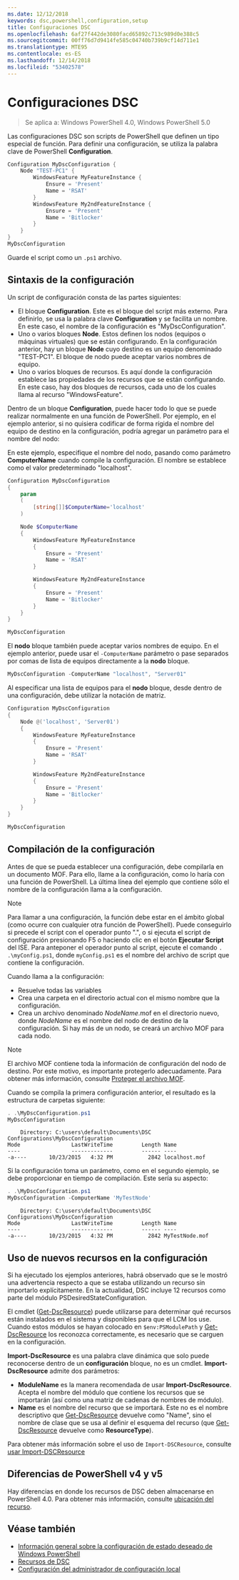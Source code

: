 ```yaml
---
ms.date: 12/12/2018
keywords: dsc,powershell,configuration,setup
title: Configuraciones DSC
ms.openlocfilehash: 6af27f442de3080facd65892c713c989d0e388c5
ms.sourcegitcommit: 00ff76d7d9414fe585c04740b739b9cf14d711e1
ms.translationtype: MTE95
ms.contentlocale: es-ES
ms.lasthandoff: 12/14/2018
ms.locfileid: "53402578"
---
```

# <a name="dsc-configurations"></a>Configuraciones DSC

> Se aplica a: Windows PowerShell 4.0, Windows PowerShell 5.0

Las configuraciones DSC son scripts de PowerShell que definen un tipo especial de función.
Para definir una configuración, se utiliza la palabra clave de PowerShell **Configuration**.

```powershell
Configuration MyDscConfiguration {
    Node "TEST-PC1" {
        WindowsFeature MyFeatureInstance {
            Ensure = 'Present'
            Name = 'RSAT'
        }
        WindowsFeature My2ndFeatureInstance {
            Ensure = 'Present'
            Name = 'Bitlocker'
        }
    }
}
MyDscConfiguration
```

Guarde el script como un `.ps1` archivo.

## <a name="configuration-syntax"></a>Sintaxis de la configuración

Un script de configuración consta de las partes siguientes:

- El bloque **Configuration**. Este es el bloque del script más externo. Para definirlo, se usa la palabra clave **Configuration** y se facilita un nombre. En este caso, el nombre de la configuración es "MyDscConfiguration".
- Uno o varios bloques **Node**. Estos definen los nodos (equipos o máquinas virtuales) que se están configurando. En la configuración anterior, hay un bloque **Node** cuyo destino es un equipo denominado "TEST-PC1". El bloque de nodo puede aceptar varios nombres de equipo.
- Uno o varios bloques de recursos. Es aquí donde la configuración establece las propiedades de los recursos que se están configurando. En este caso, hay dos bloques de recursos, cada uno de los cuales llama al recurso "WindowsFeature".

Dentro de un bloque **Configuration**, puede hacer todo lo que se puede realizar normalmente en una función de PowerShell. Por ejemplo, en el ejemplo anterior, si no quisiera codificar de forma rígida el nombre del equipo de destino en la configuración, podría agregar un parámetro para el nombre del nodo:

En este ejemplo, especifique el nombre del nodo, pasando como parámetro **ComputerName** cuando compile la configuración. El nombre se establece como el valor predeterminado "localhost".

```powershell
Configuration MyDscConfiguration
{
    param
    (
        [string[]]$ComputerName='localhost'
    )

    Node $ComputerName
    {
        WindowsFeature MyFeatureInstance
        {
            Ensure = 'Present'
            Name = 'RSAT'
        }

        WindowsFeature My2ndFeatureInstance
        {
            Ensure = 'Present'
            Name = 'Bitlocker'
        }
    }
}

MyDscConfiguration
```

El **nodo** bloque también puede aceptar varios nombres de equipo. En el ejemplo anterior, puede usar el `-ComputerName` parámetro o pase separados por comas de lista de equipos directamente a la **nodo** bloque.

```powershell
MyDscConfiguration -ComputerName "localhost", "Server01"
```

Al especificar una lista de equipos para el **nodo** bloque, desde dentro de una configuración, debe utilizar la notación de matriz.

```powershell
Configuration MyDscConfiguration
{
    Node @('localhost', 'Server01')
    {
        WindowsFeature MyFeatureInstance
        {
            Ensure = 'Present'
            Name = 'RSAT'
        }

        WindowsFeature My2ndFeatureInstance
        {
            Ensure = 'Present'
            Name = 'Bitlocker'
        }
    }
}

MyDscConfiguration
```

## <a name="compiling-the-configuration"></a>Compilación de la configuración

Antes de que se pueda establecer una configuración, debe compilarla en un documento MOF.
Para ello, llame a la configuración, como lo haría con una función de PowerShell.
La última línea del ejemplo que contiene sólo el nombre de la configuración llama a la configuración.

> [!NOTE]
> Para llamar a una configuración, la función debe estar en el ámbito global (como ocurre con cualquier otra función de PowerShell).
> Puede conseguirlo si precede el script con el operador punto ".", o si ejecuta el script de configuración presionando F5 o haciendo clic en el botón **Ejecutar Script** del ISE.
> Para anteponer el operador punto al script, ejecute el comando `. .\myConfig.ps1`, donde `myConfig.ps1` es el nombre del archivo de script que contiene la configuración.

Cuando llama a la configuración:

- Resuelve todas las variables
- Crea una carpeta en el directorio actual con el mismo nombre que la configuración.
- Crea un archivo denominado _NodeName_.mof en el directorio nuevo, donde _NodeName_ es el nombre del nodo de destino de la configuración.
  Si hay más de un nodo, se creará un archivo MOF para cada nodo.

> [!NOTE]
> El archivo MOF contiene toda la información de configuración del nodo de destino. Por este motivo, es importante protegerlo adecuadamente.
> Para obtener más información, consulte [Proteger el archivo MOF](../pull-server/secureMOF.md).

Cuando se compila la primera configuración anterior, el resultado es la estructura de carpetas siguiente:

```powershell
. .\MyDscConfiguration.ps1
MyDscConfiguration
```

```
    Directory: C:\users\default\Documents\DSC Configurations\MyDscConfiguration
Mode                LastWriteTime         Length Name
----                -------------         ------ ----
-a----       10/23/2015   4:32 PM           2842 localhost.mof
```

Si la configuración toma un parámetro, como en el segundo ejemplo, se debe proporcionar en tiempo de compilación. Este sería su aspecto:

```powershell
. .\MyDscConfiguration.ps1
MyDscConfiguration -ComputerName 'MyTestNode'
```

```
    Directory: C:\users\default\Documents\DSC Configurations\MyDscConfiguration
Mode                LastWriteTime         Length Name
----                -------------         ------ ----
-a----       10/23/2015   4:32 PM           2842 MyTestNode.mof
```

## <a name="using-new-resources-in-your-configuration"></a>Uso de nuevos recursos en la configuración

Si ha ejecutado los ejemplos anteriores, habrá observado que se le mostró una advertencia respecto a que se estaba utilizando un recurso sin importarlo explícitamente.
En la actualidad, DSC incluye 12 recursos como parte del módulo PSDesiredStateConfiguration.

El cmdlet ([Get-DscResource](/powershell/module/PSDesiredStateConfiguration/Get-DscResource)) puede utilizarse para determinar qué recursos están instalados en el sistema y disponibles para que el LCM los use.
Cuando estos módulos se hayan colocado en `$env:PSModulePath` y [Get-DscResource](/powershell/module/PSDesiredStateConfiguration/Get-DscResource) los reconozca correctamente, es necesario que se carguen en la configuración.

**Import-DscResource** es una palabra clave dinámica que solo puede reconocerse dentro de un **configuración** bloque, no es un cmdlet.
**Import-DscResource** admite dos parámetros:

- **ModuleName** es la manera recomendada de usar **Import-DscResource**. Acepta el nombre del módulo que contiene los recursos que se importarán (así como una matriz de cadenas de nombres de módulo).
- **Name** es el nombre del recurso que se importará. Este no es el nombre descriptivo que [Get-DscResource](/powershell/module/PSDesiredStateConfiguration/Get-DscResource) devuelve como "Name", sino el nombre de clase que se usa al definir el esquema del recurso (que [Get-DscResource](/powershell/module/PSDesiredStateConfiguration/Get-DscResource) devuelve como **ResourceType**).

Para obtener más información sobre el uso de `Import-DSCResource`, consulte [usar Import-DSCResource](import-dscresource.md)

## <a name="powershell-v4-and-v5-differences"></a>Diferencias de PowerShell v4 y v5

Hay diferencias en donde los recursos de DSC deben almacenarse en PowerShell 4.0. Para obtener más información, consulte [ubicación del recurso](import-dscresource.md#resource-location).

## <a name="see-also"></a>Véase también

- [Información general sobre la configuración de estado deseado de Windows PowerShell](../overview/overview.md)
- [Recursos de DSC](../resources/resources.md)
- [Configuración del administrador de configuración local](../managing-nodes/metaConfig.md)
